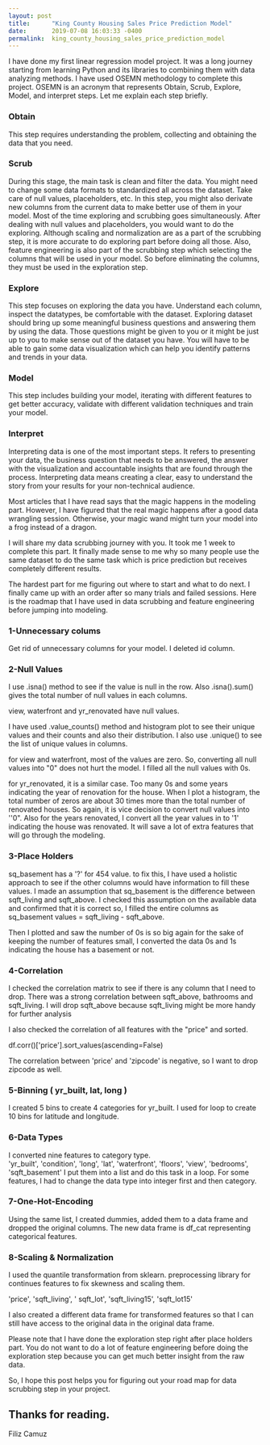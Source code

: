 ```yaml
---
layout: post
title:      "King County Housing Sales Price Prediction Model"
date:       2019-07-08 16:03:33 -0400
permalink:  king_county_housing_sales_price_prediction_model
---
```



I have done my first linear regression model project. It was a long journey starting from learning Python and its libraries to combining them with data analyzing methods. I have used OSEMN methodology to complete this project.  OSEMN is an acronym that represents Obtain, Scrub, Explore, Model, and interpret steps. Let me explain each step briefly.

### Obtain
This step requires understanding the problem, collecting and obtaining the data that you need.

### Scrub
During this stage, the main task is clean and filter the data. You might need to change some data formats to standardized all across the dataset. Take care of null values, placeholders, etc. In this step, you might also derivate new columns from the current data to make better use of them in your model. Most of the time exploring and scrubbing goes simultaneously. After dealing with null values and placeholders, you would want to do the exploring. Although scaling and normalization are as a part of the scrubbing step, it is more accurate to do exploring part before doing all those. Also, feature engineering is also part of the scrubbing step which selecting the columns that will be used in your model. So before eliminating the columns, they must be used in the exploration step.

### Explore
This step focuses on exploring the data you have. Understand each column, inspect the datatypes, be comfortable with the dataset. Exploring dataset should bring up some meaningful business questions and answering them by using the data. Those questions might be given to you or it might be just up to you to make sense out of the dataset you have. You will have to be able to gain some data visualization which can help you identify patterns and trends in your data.

### Model
This step includes building your model, iterating with different features to get better accuracy, validate with different validation techniques and train your model.

### Interpret
Interpreting data is one of the most important steps. It refers to presenting your data, the business question that needs to be answered, the answer with the visualization and accountable insights that are found through the process. Interpreting data means creating a clear, easy to understand the story from your results for your non-technical audience.



Most articles that I have read says that the magic happens in the modeling part. However, I have figured that the real magic happens after a good data wrangling session. Otherwise, your magic wand might turn your model into a frog instead of a dragon.

I will share my data scrubbing journey with you.  It took me 1 week to complete this part. It finally made sense to me why so many people use the same dataset to do the same task which is price prediction but receives completely different results. 

The hardest part for me figuring out where to start and what to do next.  I finally came up with an order after so many trials and failed sessions. Here is the roadmap that I have used in data scrubbing and feature engineering before jumping into modeling. 

###  1-Unnecessary colums

Get rid of unnecessary columns for your model.   I deleted id column.

### 2-Null Values

I use .isna()  method to see if the value is null in the row.  Also .isna().sum() gives the total number of null values in each columns. 

view, waterfront and yr_renovated have null values.   

I have used .value_counts()  method and histogram plot to see their unique values and their counts and also their distribution.  I also use .unique() to see the list of unique values in columns.

for view and waterfront, most of the values are zero. So, converting all null values into "0" does not hurt the model. I filled all the null values with 0s.

for yr_renovated, it is a similar case. Too many 0s and some years indicating the year of renovation for the house. When I plot a histogram, the total number of zeros are about 30 times more than the total number of renovated houses. So again, it is vice decision to convert null values into ''0". Also for the years renovated, I convert all the year values in to '1' indicating the house was renovated. It will save a lot of extra features that will go through the modeling.  

### 3-Place Holders

sq_basement has a '?' for 454 value. to fix this, I have used a holistic approach to see if the other columns would have information to fill these values.  I made an assumption that sq_basement is the difference between sqft_living and sqft_above. I checked this assumption on the available data and confirmed that it is correct so, I filled the entire columns as sq_basement values = sqft_living -  sqft_above. 

Then I plotted and saw the number of 0s is so big again for the sake of keeping the number of features small, I converted the data 0s and 1s indicating the house has a basement or not.  

### 4-Correlation

I checked the correlation matrix to see if there is any column that I need to drop. There was a strong correlation between sqft_above, bathrooms and sqft_living. I will drop sqft_above because sqft_living might be more handy for further analysis


I also checked the correlation of all features with the "price" and sorted. 

df.corr()['price'].sort_values(ascending=False)

The correlation between 'price' and 'zipcode' is negative, so I want to drop zipcode as well.
​
### 5-Binning ( yr_built, lat, long  )

I created 5 bins to create 4 categories for yr_built.  I used for loop to create 10 bins for latitude and longitude. 

### 6-Data Types
I converted nine features to category type.  
'yr_built', 'condition', 'long', 'lat', 'waterfront', 'floors', 'view', 'bedrooms', 'sqft_basement'
I put them into a list and do this task in a loop. For some features, I had to change the data type into integer first and then category.

### 7-One-Hot-Encoding

Using the same list, I created dummies, added them to a data frame and dropped the original columns. The new data frame is df_cat representing categorical features.

### 8-Scaling & Normalization

I used the quantile transformation from sklearn. preprocessing library for continues features to fix skewness and scaling them.

'price', 'sqft_living', ' sqft_lot', 'sqft_living15', 'sqft_lot15'

I also created a different data frame for transformed features so that I can still have access to the original data in the original data frame. 

Please note that I have done the exploration step right after place holders part. You do not want to do a lot of feature engineering before doing the exploration step because you can get much better insight from the raw data.  

So, I hope this post helps you for figuring out your road map for data scrubbing step in your project. 

Thanks for reading. 
-- 
Filiz Camuz
